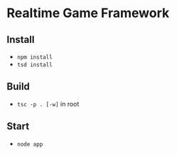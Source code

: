 # Realtime Game Framework


## Install

* `npm install`
* `tsd install`


## Build

* `tsc -p . [-w]` in root


## Start

* `node app`
